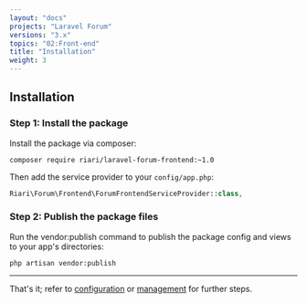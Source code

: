 ```yaml
---
layout: "docs"
projects: "Laravel Forum"
versions: "3.x"
topics: "02:Front-end"
title: "Installation"
weight: 3
---
```


## Installation

### Step 1: Install the package

Install the package via composer:

```
composer require riari/laravel-forum-frontend:~1.0
```

Then add the service provider to your `config/app.php`:

```php
Riari\Forum\Frontend\ForumFrontendServiceProvider::class,
```

### Step 2: Publish the package files

Run the vendor:publish command to publish the package config and views to your app's directories:

`php artisan vendor:publish`

---

That's it; refer to [configuration](docs/laravel-forum/3.x/front-end.configuration.md) or [management](docs/laravel-forum/3.x/front-end.management.md) for further steps.
